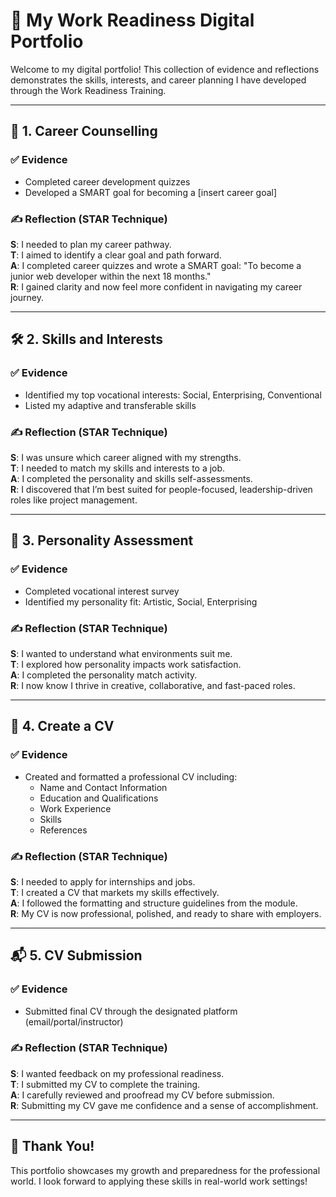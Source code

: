 # 🌟 My Work Readiness Digital Portfolio
Welcome to my digital portfolio! This collection of evidence and reflections demonstrates the skills, interests, and career planning I have developed through the Work Readiness Training.

---

## 🧭 1. Career Counselling

### ✅ Evidence
- Completed career development quizzes
- Developed a SMART goal for becoming a [insert career goal]

### ✍️ Reflection (STAR Technique)
**S**: I needed to plan my career pathway.  
**T**: I aimed to identify a clear goal and path forward.  
**A**: I completed career quizzes and wrote a SMART goal: "To become a junior web developer within the next 18 months."  
**R**: I gained clarity and now feel more confident in navigating my career journey.

---

## 🛠️ 2. Skills and Interests

### ✅ Evidence
- Identified my top vocational interests: Social, Enterprising, Conventional
- Listed my adaptive and transferable skills

### ✍️ Reflection (STAR Technique)
**S**: I was unsure which career aligned with my strengths.  
**T**: I needed to match my skills and interests to a job.  
**A**: I completed the personality and skills self-assessments.  
**R**: I discovered that I’m best suited for people-focused, leadership-driven roles like project management.

---

## 🧬 3. Personality Assessment

### ✅ Evidence
- Completed vocational interest survey
- Identified my personality fit: Artistic, Social, Enterprising

### ✍️ Reflection (STAR Technique)
**S**: I wanted to understand what environments suit me.  
**T**: I explored how personality impacts work satisfaction.  
**A**: I completed the personality match activity.  
**R**: I now know I thrive in creative, collaborative, and fast-paced roles.

---

## 📄 4. Create a CV

### ✅ Evidence
- Created and formatted a professional CV including:
  - Name and Contact Information
  - Education and Qualifications
  - Work Experience
  - Skills
  - References

### ✍️ Reflection (STAR Technique)
**S**: I needed to apply for internships and jobs.  
**T**: I created a CV that markets my skills effectively.  
**A**: I followed the formatting and structure guidelines from the module.  
**R**: My CV is now professional, polished, and ready to share with employers.

---

## 📬 5. CV Submission

### ✅ Evidence
- Submitted final CV through the designated platform (email/portal/instructor)

### ✍️ Reflection (STAR Technique)
**S**: I wanted feedback on my professional readiness.  
**T**: I submitted my CV to complete the training.  
**A**: I carefully reviewed and proofread my CV before submission.  
**R**: Submitting my CV gave me confidence and a sense of accomplishment.

---

## 🌱 Thank You!

This portfolio showcases my growth and preparedness for the professional world. I look forward to applying these skills in real-world work settings!
